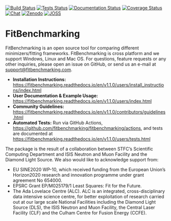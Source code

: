 [![Build Status](https://img.shields.io/github/actions/workflow/status/fitbenchmarking/fitbenchmarking/release.yml?style=flat-square)](https://github.com/fitbenchmarking/fitbenchmarking/actions/workflows/release.yml?query=branch%3Av1.1.0)
[![Tests Status](https://img.shields.io/github/actions/workflow/status/fitbenchmarking/fitbenchmarking/main.yml?label=tests&style=flat-square)](https://github.com/fitbenchmarking/fitbenchmarking/actions/workflows/main.yml?query=branch%3Av1.1.0)
[![Documentation Status](https://img.shields.io/readthedocs/fitbenchmarking/v1.1.0?style=flat-square)](https://fitbenchmarking.readthedocs.io/en/v1.1.0)
[![Coverage Status](https://img.shields.io/coveralls/github/fitbenchmarking/fitbenchmarking.svg?style=flat-square)](https://coveralls.io/github/fitbenchmarking/fitbenchmarking)
[![Chat](https://img.shields.io/badge/chat-CompareFitMinimizers-lightgrey.svg?style=flat-square&logo=slack)](https://slack.com/)
[![Zenodo](https://img.shields.io/badge/Zenodo-10.5281/zenodo.6597790-blue.svg?style=flat-square)](https://doi.org/10.5281/zenodo.6597790)
[![JOSS](https://img.shields.io/badge/JOSS-10.21105/joss.03127-brightgreen.svg?style=flat-square)](https://doi.org/10.21105/joss.03127)
# FitBenchmarking

FitBenchmarking is an open source tool for comparing different minimizers/fitting frameworks. FitBenchmarking is cross platform and we support Windows, Linux and Mac OS. For questions, feature requests or any other inquiries, please open an issue on GitHub, or send us an e-mail at support@fitbenchmarking.com.

- **Installation Instructions:** https://fitbenchmarking.readthedocs.io/en/v1.1.0/users/install_instructions/index.html
- **User Documentation & Example Usage:** https://fitbenchmarking.readthedocs.io/en/v1.1.0/users/index.html
- **Community Guidelines:** https://fitbenchmarking.readthedocs.io/en/v1.1.0/contributors/guidelines.html
- **Automated Tests:** Run via GitHub Actions, https://github.com/fitbenchmarking/fitbenchmarking/actions, and tests are documented at https://fitbenchmarking.readthedocs.io/en/v1.1.0/users/tests.html

The package is the result of a collaboration between STFC’s Scientific Computing Department and ISIS Neutron and Muon Facility and the Diamond Light Source. We also would like to acknowledge support from:

* EU SINE2020 WP-10, which received funding from the European Union’s Horizon2020 research and innovation programme under grant agreement No 654000.
* EPSRC Grant EP/M025179/1  Least Squares: Fit for the Future.
* The Ada Lovelace Centre (ALC). ALC is an integrated, cross-disciplinary data intensive science centre, for better exploitation of research carried out at our large scale National Facilities including the Diamond Light Source (DLS), the ISIS Neutron and Muon Facility, the Central Laser Facility (CLF) and the Culham Centre for Fusion Energy (CCFE).

